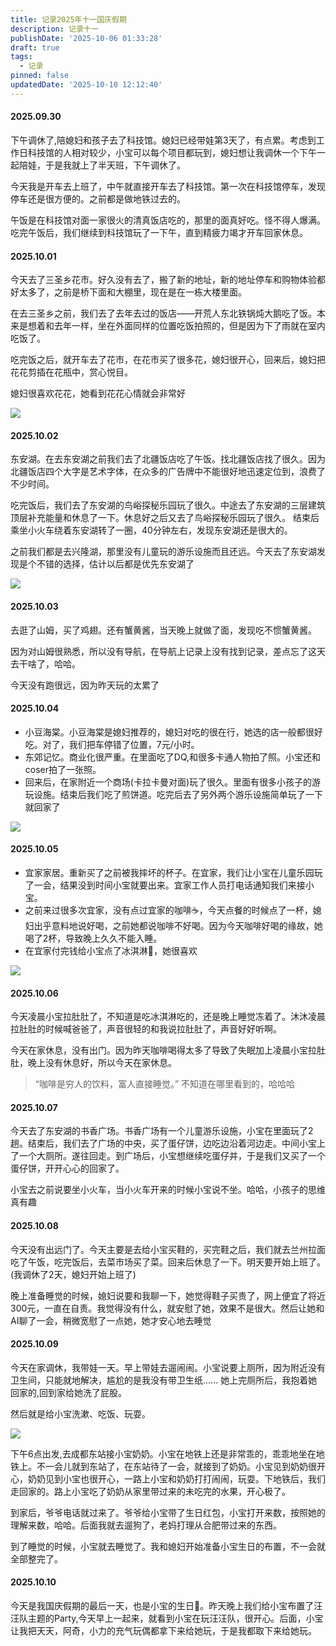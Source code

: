 ```yaml
---
title: 记录2025年十一国庆假期
description: 记录十一
publishDate: '2025-10-06 01:33:28'
draft: true
tags:
  - 记录
pinned: false
updatedDate: '2025-10-10 12:12:40'
---
```


#### 2025.09.30

下午调休了,陪媳妇和孩子去了科技馆。媳妇已经带娃第3天了，有点累。考虑到工作日科技馆的人相对较少，小宝可以每个项目都玩到，媳妇想让我调休一个下午一起陪娃，于是我就上了半天班，下午调休了。

今天我是开车去上班了，中午就直接开车去了科技馆。第一次在科技馆停车，发现停车还是很方便的。之前都是做地铁过去的。

午饭是在科技馆对面一家很火的清真饭店吃的，那里的面真好吃。怪不得人爆满。吃完午饭后，我们继续到科技馆玩了一下午，直到精疲力竭才开车回家休息。

#### 2025.10.01

今天去了三圣乡花市。好久没有去了，搬了新的地址，新的地址停车和购物体验都好太多了，之前是桥下面和大棚里，现在是在一栋大楼里面。

在去三圣乡之前，我们去了去年去过的饭店——开荒人东北铁锅炖大鹅吃了饭。本来是想着和去年一样，坐在外面同样的位置吃饭拍照的，但是因为下了雨就在室内吃饭了。

吃完饭之后，就开车去了花市，在花市买了很多花，媳妇很开心，回来后，媳妇把花花剪插在花瓶中，赏心悦目。

媳妇很喜欢花花，她看到花花心情就会非常好

![](/202510/sanshengxiangduimian.jpeg)

#### 2025.10.02

东安湖。在去东安湖之前我们去了北疆饭店吃了午饭。找北疆饭店找了很久。因为北疆饭店四个大字是艺术字体，在众多的广告牌中不能很好地迅速定位到，浪费了不少时间。

吃完饭后，我们去了东安湖的鸟峪探秘乐园玩了很久。中途去了东安湖的三层建筑顶层补充能量和休息了一下。休息好之后又去了鸟峪探秘乐园玩了很久。
结束后乘坐小火车绕着东安湖转了一圈，40分钟左右，发现东安湖还是很大的。

之前我们都是去兴隆湖，那里没有儿童玩的游乐设施而且还远。今天去了东安湖发现是个不错的选择，估计以后都是优先东安湖了

![](/202510/donganhu.jpeg)

#### 2025.10.03

去逛了山姆，买了鸡翅。还有蟹黄酱，当天晚上就做了面，发现吃不惯蟹黄酱。

因为对山姆很熟悉，所以没有导航，在导航上记录上没有找到记录，差点忘了这天去干啥了，哈哈。

今天没有跑很远，因为昨天玩的太累了

#### 2025.10.04

- 小豆海棠。小豆海棠是媳妇推荐的，媳妇对吃的很在行，她选的店一般都很好吃。对了，我们把车停错了位置，7元/小时。
- 东郊记忆。商业化很严重。在里面吃了DQ,和很多卡通人物拍了照。小宝还和coser拍了一张照。
- 回来后，在家附近一个商场(卡拉卡曼对面)玩了很久。里面有很多小孩子的游玩设施。结束后我们吃了煎饼道。吃完后去了另外两个游乐设施简单玩了一下就回家了

![](/202510/xiaodouhaitang.jpeg)

#### 2025.10.05

- 宜家家居。重新买了之前被我摔坏的杯子。在宜家，我们让小宝在儿童乐园玩了一会，结果没到时间小宝就要出来。宜家工作人员打电话通知我们来接小宝。
- 之前来过很多次宜家，没有点过宜家的咖啡☕️，今天点餐的时候点了一杯，媳妇出乎意料地说好喝，之前她都说咖啡不好喝。因为今天咖啡好喝的缘故，她喝了2杯，导致晚上久久不能入睡。
- 在宜家付完钱给小宝点了冰淇淋🍨，她很喜欢

![](/202510/fika.jpeg)

#### 2025.10.06

今天凌晨小宝拉肚肚了，不知道是吃冰淇淋吃的，还是晚上睡觉冻着了。沐沐凌晨拉肚肚的时候喊爸爸了，声音很轻的和我说拉肚肚了，声音好好听啊。

今天在家休息，没有出门。因为昨天咖啡喝得太多了导致了失眠加上凌晨小宝拉肚肚，晚上没有休息好，所以今天在家休息。

> “咖啡是穷人的饮料，富人直接睡觉。” 不知道在哪里看到的，哈哈哈


#### 2025.10.07

今天去了东安湖的书香广场。书香广场有一个儿童游乐设施，小宝在里面玩了2趟。结束后，我们去了广场的中央，买了蛋仔饼，边吃边沿着河边走。中间小宝上了一个大厕所。遂往回走。到广场后，小宝想继续吃蛋仔并，于是我们又买了一个蛋仔饼，开开心心的回家了。

小宝去之前说要坐小火车，当小火车开来的时候小宝说不坐。哈哈，小孩子的思维真有趣

#### 2025.10.08

今天没有出远门了。今天主要是去给小宝买鞋的，买完鞋之后，我们就去兰州拉面吃了午饭，吃完饭后，去菜市场买了菜。回来后休息了一下。明天要开始上班了。(我调休了2天，媳妇开始上班了)

晚上准备睡觉的时候，媳妇说要和我聊一下，她觉得鞋子买贵了，网上便宜了将近300元，一直在自责。我觉得没有什么，就安慰了她，效果不是很大。然后让她和AI聊了一会，稍微宽慰了一点她，她才安心地去睡觉


#### 2025.10.09

今天在家调休，我带娃一天。早上带娃去遛闹闹。小宝说要上厕所，因为附近没有卫生间，只能就地解决，尴尬的是我没有带卫生纸...... 她上完厕所后，我抱着她回家的,回到家给她洗了屁股。

然后就是给小宝洗漱、吃饭、玩耍。

![](/202510/xiangpini.jpeg)

下午6点出发,去成都东站接小宝奶奶。小宝在地铁上还是非常乖的，乖乖地坐在地铁上。不一会儿就到东站了，在东站待了一会，就接到了奶奶。小宝见到奶奶很开心，奶奶见到小宝也很开心，一路上小宝和奶奶打打闹闹，玩耍。下地铁后，我们走回家的。路上小宝吃了奶奶从家里带过来的未吃完的水果，开心极了。

到家后，爷爷电话就过来了。爷爷给小宝带了生日红包，小宝打开来数，按照她的理解来数，哈哈。后面我就去遛狗了，老妈打理从合肥带过来的东西。

到了睡觉的时候，小宝就去睡觉了。我和媳妇开始准备小宝生日的布置，不一会就全部整完了。

#### 2025.10.10

今天是我国庆假期的最后一天，也是小宝的生日🎂。昨天晚上我们给小宝布置了汪汪队主题的Party,今天早上一起来，就看到小宝在玩汪汪队，很开心。后面，小宝让我把天天，阿奇，小力的充气玩偶都拿下来给她玩，于是我都取下来给她玩。


